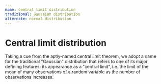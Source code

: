 ```yaml
---
name: central limit distribution
traditional: Gaussian distribution
alternate: normal distribution
---
```


# Central limit distribution

Taking a cue from the aptly-named central limit theorem, we adopt a name for the traditional "Gaussian" distribution that refers to one of its major defining features: its appearance as a "central limit", i.e. the limit of the mean of many observations of a random variable as the number of observations increases.
